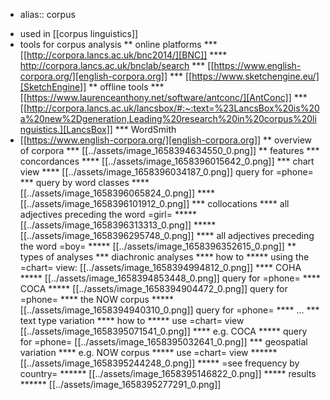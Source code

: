 - alias:: corpus
* used in [[corpus linguistics]]
* tools for corpus analysis
    ** online platforms
        *** [[http://corpora.lancs.ac.uk/bnc2014/][BNC]]
            **** http://corpora.lancs.ac.uk/bnclab/search
        *** [[https://www.english-corpora.org/][english-corpora.org]]
        *** [[https://www.sketchengine.eu/][SketchEngine]]
    ** offline tools
        *** [[https://www.laurenceanthony.net/software/antconc/][AntConc]]
        *** [[http://corpora.lancs.ac.uk/lancsbox/#:~:text=%23LancsBox%20is%20a%20new%2Dgeneration,Leading%20research%20in%20corpus%20linguistics.][LancsBox]]
        *** WordSmith
* [[https://www.english-corpora.org/][english-corpora.org]]
    ** overview of corpora
        *** [[../assets/image_1658394634550_0.png]]
    ** features
        *** concordances
            **** [[../assets/image_1658396015642_0.png]]
        *** chart view
            **** [[../assets/image_1658396034187_0.png]]
        query for =phone=
        *** query by word classes
            **** [[../assets/image_1658396065824_0.png]]
            **** [[../assets/image_1658396101912_0.png]]
        *** collocations
            **** all adjectives preceding the word =girl=
                ***** [[../assets/image_1658396313313_0.png]]
                ***** [[../assets/image_1658396295748_0.png]]
            **** all adjectives preceding the word =boy=
                ***** [[../assets/image_1658396352615_0.png]]
    ** types of analyses
        *** diachronic analyses
            **** how to
                ***** using the =chart= view:
                [[../assets/image_1658394994812_0.png]]
            **** COHA
                ***** [[../assets/image_1658394853448_0.png]]
                query for =phone=
            **** COCA
                ***** [[../assets/image_1658394904472_0.png]]
                query for =phone=
            **** the NOW corpus
                ***** [[../assets/image_1658394940310_0.png]]
                query for =phone=
            **** ...
        *** text type variation
            **** how to
                ***** use =chart= view
                [[../assets/image_1658395071541_0.png]]
            **** e.g. COCA
                ***** query for =phone=
                [[../assets/image_1658395032641_0.png]]
        *** geospatial variation
            **** e.g. NOW corpus
                ***** use =chart= view
                    ****** [[../assets/image_1658395244248_0.png]]
                ***** =see frequency by country=
                    ****** [[../assets/image_1658395146822_0.png]]
                ***** results
                    ****** [[../assets/image_1658395277291_0.png]]
